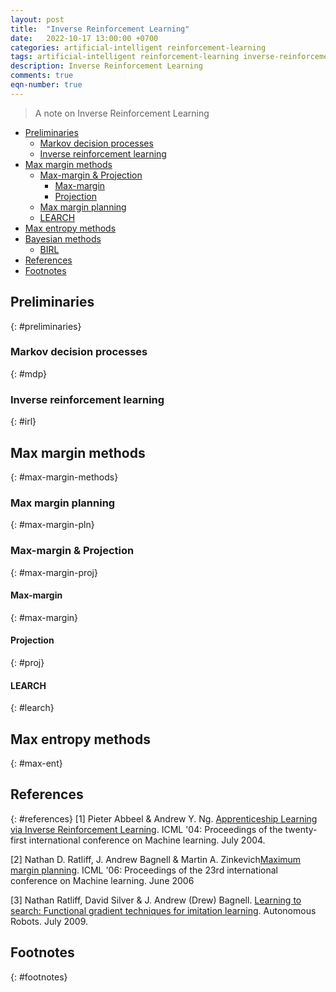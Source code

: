 ```yaml
---
layout: post
title:  "Inverse Reinforcement Learning"
date:   2022-10-17 13:00:00 +0700
categories: artificial-intelligent reinforcement-learning
tags: artificial-intelligent reinforcement-learning inverse-reinforcement-learning
description: Inverse Reinforcement Learning
comments: true
eqn-number: true
---
```

> A note on Inverse Reinforcement Learning

<!-- excerpt-end -->

- [Preliminaries](#preliminaries)
	- [Markov decision processes](#mdp)
	- [Inverse reinforcement learning](#irl)
- [Max margin methods](#max-margin-methods)
	- [Max-margin & Projection](#max-margin-proj)
		- [Max-margin](#max-margin)
		- [Projection](#proj)
	- [Max margin planning](#max-margin-pln)
	- [LEARCH](#learch)
- [Max entropy methods](#max-ent)
- [Bayesian methods](#bayes)
	- [BIRL](#birl)
- [References](#references)
- [Footnotes](#footnotes)

## Preliminaries
{: #preliminaries}
	
### Markov decision processes
{: #mdp}


### Inverse reinforcement learning
{: #irl}

## Max margin methods
{: #max-margin-methods}

### Max margin planning
{: #max-margin-pln}

### Max-margin & Projection
{: #max-margin-proj}

#### Max-margin
{: #max-margin}

#### Projection
{: #proj}

#### LEARCH
{: #learch}

## Max entropy methods
{: #max-ent}

## References
{: #references}
[1] Pieter Abbeel & Andrew Y. Ng. [Apprenticeship Learning via Inverse Reinforcement Learning](https://doi.org/10.1145/1015330.1015430). ICML '04: Proceedings of the twenty-first international conference on Machine learning. July 2004.

[2] Nathan D. Ratliff, J. Andrew Bagnell & Martin A. Zinkevich[Maximum margin planning](https://doi.org/10.1145/1143844.1143936). ICML '06: Proceedings of the 23rd international conference on Machine learning. June 2006

[3] Nathan Ratliff, David Silver & J. Andrew (Drew) Bagnell. [Learning to search: Functional gradient techniques for imitation learning](https://www.ri.cmu.edu/publications/learning-to-search-functional-gradient-techniques-for-imitation-learning/). Autonomous Robots. July 2009.

## Footnotes
{: #footnotes}